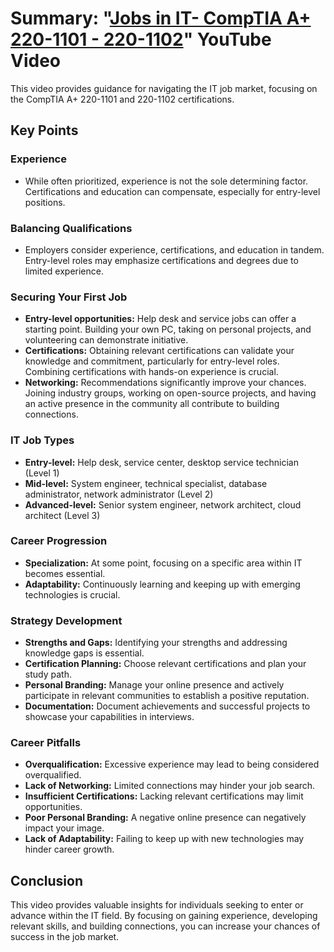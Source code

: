 # Summary: "[Jobs in IT- CompTIA A+ 220-1101 - 220-1102](https://www.youtube.com/watch?v=eDkACiPcKMY)" YouTube Video

This video provides guidance for navigating the IT job market, focusing on the CompTIA A+ 220-1101 and 220-1102 certifications.

## Key Points

### Experience
- While often prioritized, experience is not the sole determining factor. Certifications and education can compensate, especially for entry-level positions.

### Balancing Qualifications
- Employers consider experience, certifications, and education in tandem. Entry-level roles may emphasize certifications and degrees due to limited experience.

### Securing Your First Job
- **Entry-level opportunities:** Help desk and service jobs can offer a starting point. Building your own PC, taking on personal projects, and volunteering can demonstrate initiative.
- **Certifications:** Obtaining relevant certifications can validate your knowledge and commitment, particularly for entry-level roles. Combining certifications with hands-on experience is crucial.
- **Networking:** Recommendations significantly improve your chances. Joining industry groups, working on open-source projects, and having an active presence in the community all contribute to building connections.

### IT Job Types
- **Entry-level:** Help desk, service center, desktop service technician (Level 1)
- **Mid-level:** System engineer, technical specialist, database administrator, network administrator (Level 2)
- **Advanced-level:** Senior system engineer, network architect, cloud architect (Level 3)

### Career Progression
- **Specialization:** At some point, focusing on a specific area within IT becomes essential.
- **Adaptability:** Continuously learning and keeping up with emerging technologies is crucial.

### Strategy Development
- **Strengths and Gaps:** Identifying your strengths and addressing knowledge gaps is essential.
- **Certification Planning:** Choose relevant certifications and plan your study path.
- **Personal Branding:** Manage your online presence and actively participate in relevant communities to establish a positive reputation.
- **Documentation:** Document achievements and successful projects to showcase your capabilities in interviews.

### Career Pitfalls
- **Overqualification:** Excessive experience may lead to being considered overqualified.
- **Lack of Networking:** Limited connections may hinder your job search.
- **Insufficient Certifications:** Lacking relevant certifications may limit opportunities.
- **Poor Personal Branding:** A negative online presence can negatively impact your image.
- **Lack of Adaptability:** Failing to keep up with new technologies may hinder career growth.

## Conclusion
This video provides valuable insights for individuals seeking to enter or advance within the IT field. By focusing on gaining experience, developing relevant skills, and building connections, you can increase your chances of success in the job market.